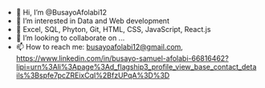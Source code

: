 - 👋 Hi, I’m @BusayoAfolabi12
- 👀 I’m interested in Data and Web development
- 🌱 Excel, SQL, Phyton, Git, HTML, CSS, JavaScript, React.js
- 💞️ I’m looking to collaborate on ...
- 📫 How to reach me: busayoafolabi12@gmail.com, 
                      https://www.linkedin.com/in/busayo-samuel-afolabi-66816462?lipi=urn%3Ali%3Apage%3Ad_flagship3_profile_view_base_contact_details%3Bspfe7pcZREixCqI%2BfzUPqA%3D%3D

<!---
BusayoAfolabi12/BusayoAfolabi12 is a ✨ special ✨ repository because its `README.md` (this file) appears on your GitHub profile.
You can click the Preview link to take a look at your changes.
--->
